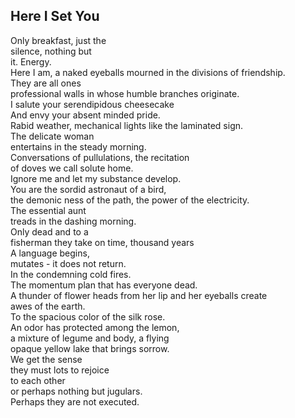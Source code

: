 Here I Set You
--------------
Only breakfast, just the  
silence, nothing but  
it. Energy.  
Here I am, a naked eyeballs mourned in the divisions of friendship.  
They are all ones  
professional walls in whose humble branches originate.  
I salute your serendipidous cheesecake  
And envy your absent minded pride.  
Rabid weather, mechanical lights like the laminated sign.  
The delicate woman  
entertains in the steady morning.  
Conversations of pullulations, the recitation  
of doves we call solute home.  
Ignore me and let my substance develop.  
You are the sordid astronaut of a bird,  
the demonic ness of the path, the power of the electricity.  
The essential aunt  
treads in the dashing morning.  
Only dead and to a  
fisherman they take on time, thousand years  
A language begins,  
mutates - it does not return.  
In the condemning cold fires.  
The momentum plan that has everyone dead.  
A thunder of flower heads from her lip and her eyeballs create  
awes of the earth.  
To the spacious color of the silk rose.  
An odor has protected among the lemon,  
a mixture of legume and body, a flying  
opaque yellow lake that brings sorrow.  
We get the sense  
they must lots to rejoice  
to each other  
or perhaps nothing but jugulars.  
Perhaps they are not executed.  
